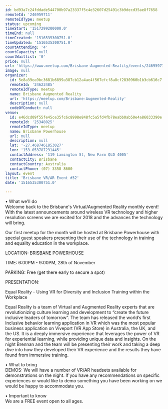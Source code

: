 ```yaml
---
id: bd93a7c24fddade544700b97a23337f5c4e32607d25491c3b9decd35ae8f7658
remoteId: '246959711'
remoteIdType: meetup
status: upcoming
timeStart: '1517299200000.0'
timeEnd: null
timeCreated: '1516535300751.0'
timeUpdated: '1516535300751.0'
countAttending: '4'
countCapacity: null
countWaitlist: '0'
price: null
url: 'https://www.meetup.com/Brisbane-Augmented-Reality/events/246959711/'
image: null
organizer:
  id: 5e8a39ea9bc3681b6899a387cb12a4ae4f567efcf8a8cf2830960b1b3cb616c7
  remoteId: '24623485'
  remoteIdType: meetup
  name: Brisbane Augmented Reality
  url: 'https://meetup.com/Brisbane-Augmented-Reality'
  description: null
  codeOfConduct: null
venue:
  id: e46dcd09f55fe45ce35fc6c8998e848fc5a5fd4fb78eabb0ab50e4a86033390e
  remoteId: '25348025'
  remoteIdType: meetup
  name: Brisbane Powerhouse
  url: null
  description: null
  lat: '-27.4687461853027'
  lon: '153.053787231445'
  contactAddress: '119 Lamington St, New Farm QLD 4005'
  contactCity: Brisbane
  contactCountry: Australia
  contactPhone: (07) 3358 8600
layout: event
title: 'Brisbane VR/AR Event #32'
date: '1516535300751.0'

---
```

<p>• What we'll do<br/>Welcome back to the Brisbane's Virtual/Augmented Reality monthly event! With the latest announcements around wireless VR technology and higher resolution screens we are excited for 2018 and the advances the technology will bring.</p> <p>Our first meetup for the month will be hosted at Brisbane Powerhouse with special guest speakers presenting their use of the technology in training and equality education in the workplace.</p> <p>LOCATION: BRISBANE POWERHOUSE</p> <p>TIME: 6:00PM - 9:00PM, 28th of November</p> <p>PARKING: Free (get there early to secure a spot)</p> <p>PRESENTATION:</p> <p>Equal Reality - Using VR for Diversity and Inclusion Training within the Workplace</p> <p>Equal Reality is a team of Virtual and Augmented Reality experts that are revolutionizing culture learning and development to “create the future inclusive leaders of tomorrow”. The team has released the world’s first Inclusive behavior learning application in VR which was the most popular business application on Viveport (VR App Store) in Australia, the UK, and the US. It is a deeply immersive experience that leverages the power of VR for experiential learning, while providing unique data and insights. On the night Brennan and the team will be presenting their work and taking a deep dive into how they developed their VR experience and the results they have found from immersive training.</p> <p>• What to bring<br/>DEMOS: We will have a number of VR/AR headsets available for demonstrations on the night. If you have any recommendations on specific experiences or would like to demo something you have been working on we would be happy to accommodate you.</p> <p>• Important to know<br/>We are a FREE event open to all ages.</p> 
